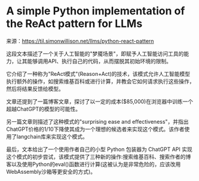 # A simple Python implementation of the ReAct pattern for LLMs

来源：https://til.simonwillison.net/llms/python-react-pattern

这段文本描述了一个关于人工智能的"梦魇场景"，即赋予人工智能访问工具的能力，让其能够调用API、执行自己的代码，从而摆脱其初始环境的限制。

它介绍了一种称为"ReAct模式"(Reason+Act)的技术，该模式允许人工智能模型执行额外的操作，如搜索维基百科或进行计算，并教会它如何请求执行这些操作，然后将结果反馈给模型。

文章还提到了一篇博客文章，探讨了以一定的成本($85,000)在浏览器中训练一个超越ChatGPT的模型的可能性。

另一篇文章则描述了这种模式的"surprising ease and effectiveness"，并指出ChatGPT价格的1/10下降使其成为一个理想的候选者来实现这个模式。该作者使用了langchain库来实现这个模式。

最后，文本给出了一个使用作者自己的小型 Python 包装器为 ChatGPT API 实现这个模式的初步尝试，该模式提供了三种新的操作:搜索维基百科、搜索作者的博客以及使用Python的eval()函数进行计算(这被认为是非常危险的，应该改用WebAssembly沙箱等更安全的方式)。